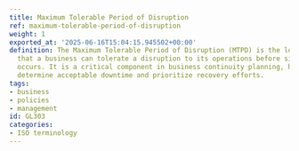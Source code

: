```yaml
---
title: Maximum Tolerable Period of Disruption
ref: maximum-tolerable-period-of-disruption
weight: 1
exported_at: '2025-06-16T15:04:15.945502+00:00'
definition: The Maximum Tolerable Period of Disruption (MTPD) is the longest time
  that a business can tolerate a disruption to its operations before significant harm
  occurs. It is a critical component in business continuity planning, helping organizations
  determine acceptable downtime and prioritize recovery efforts.
tags:
- business
- policies
- management
id: GL303
categories:
- ISO terminology
---
```


